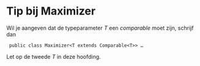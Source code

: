 Tip bij Maximizer
===

Wil je aangeven dat de typeparameter *T* een *comparable* moet zijn,
schrijf dan

     public class Maximizer<T extends Comparable<T>> …

Let op de tweede *T* in deze hoofding. 